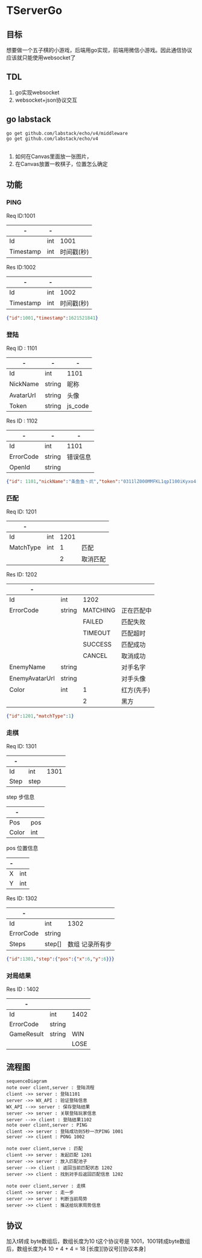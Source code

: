 # TServerGo


## 目标
想要做一个五子棋的小游戏，后端用go实现，前端用微信小游戏。因此通信协议应该就只能使用websocket了

## TDL

1. go实现websocket
2. websocket+json协议交互

## go labstack

```
go get github.com/labstack/echo/v4/middleware
go get github.com/labstack/echo/v4
```


##
1. 如何在Canvas里面放一张图片，
2. 在Canvas放置一枚棋子，位置怎么确定

## 功能

### PING

Req ID:1001


| -         | -   |            |
| --------- | --- | ---------- |
| Id        | int | 1001       |
| Timestamp | int | 时间戳(秒) |

Res ID:1002

| -         | -   |            |
| --------- | --- | ---------- |
| Id        | int | 1002       |
| Timestamp | int | 时间戳(秒) |


```json
{"id":1001,"timestamp":1621521841}
```

### 登陆

Req ID : 1101

| -         | -      | -       |
| --------- | ------ | ------- |
| Id        | int    | 1101    |
| NickName  | string | 昵称    |
| AvatarUrl | string | 头像    |
| Token     | string | js_code |

Res ID : 1102

| -         | -      | -        |
| --------- | ------ | -------- |
| Id        | int    | 1101     |
| ErrorCode | string | 错误信息 |
| OpenId    | string |          |

```json
{"id": 1101,"nickName":"条鱼鱼丶炕","token":"0311lZ000MMFKL1qpI100iKyxo41lZ0s","avatarUrl":""}
```

### 匹配

Req ID:  1201

| -         |     |      |          |
| --------- | --- | ---- | -------- |
| Id        | int | 1201 |          |
| MatchType | int | 1    | 匹配     |
|           |     | 2    | 取消匹配 |

Res ID: 1202

| -              |        |          |            |
| -------------- | ------ | -------- | ---------- |
| Id             | int    | 1202     |            |
| ErrorCode      | string | MATCHING | 正在匹配中 |
|                |        | FAILED   | 匹配失败   |
|                |        | TIMEOUT  | 匹配超时   |
|                |        | SUCCESS  | 匹配成功   |
|                |        | CANCEL   | 取消成功   |
| EnemyName      | string |          | 对手名字   |
| EnemyAvatarUrl | string |          | 对手头像   |
| Color          | int    | 1        | 红方(先手) |
|                |        | 2        | 黑方       |

```json
{"id":1201,"matchType":1}
```

### 走棋

Req ID: 1301

| -    |      |      |
| ---- | ---- | ---- |
| Id   | int  | 1301 |
| Step | step |      |

step 步信息

| -     |     |
| ----- | --- |
| Pos   | pos |
| Color | int |


pos 位置信息

| -   |     |
| --- | --- |
| X   | int |
| Y   | int |


Res ID: 1302

| -         |        |                 |
| --------- | ------ | --------------- |
| Id        | int    | 1302            |
| ErrorCode | string |                 |
| Steps     | step[] | 数组 记录所有步 |

```json
{"id":1301,"step":{"pos":{"x":6,"y":6}}}
```

### 对局结果

Res ID : 1402

| -          |        |      |
| ---------- | ------ | ---- |
| Id         | int    | 1402 |
| ErrorCode  | string |      |
| GameResult | string | WIN  |
|            |        | LOSE |

## 流程图

```mermaid
sequenceDiagram
note over client,server : 登陆流程
client ->> server : 登陆1101
server ->> WX_API : 验证登陆信息
WX_API -->> server : 保存登陆结果
server ->> server : 关联登陆玩家信息
server -->> client : 登陆结果1102
note over client,server : PING
client ->> server : 登陆成功则5秒一次PING 1001
server ->> client : PONG 1002

note over client,serve : 匹配
client ->> server : 发起匹配 1201
server ->> server : 放入匹配池子
server -->> client : 返回当前匹配状态 1202
server ->> client : 找到对手后返回匹配信息 1202

note over client,server : 走棋
client ->> server : 走一步
server ->> server : 判断当前局势
server ->> client : 推送给玩家局势信息
```

## 协议

加入t转成 byte数组后，数组长度为10
t这个协议号是 1001，1001转成byte数组后，数组长度为4
10 + 4 + 4 = 18
[长度][协议号][协议本身]
